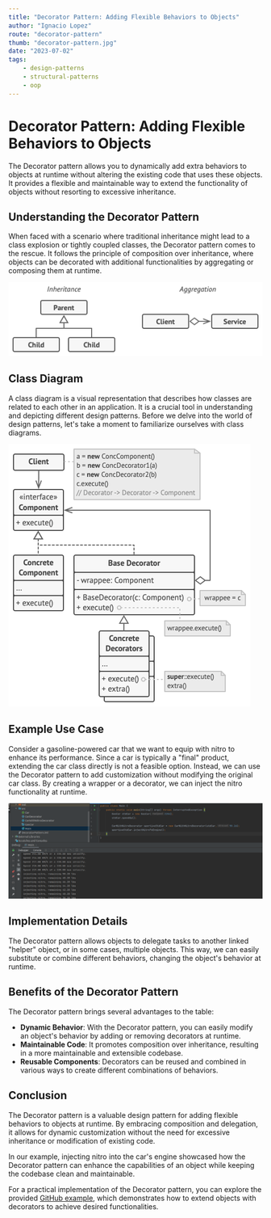 ```yaml
---
title: "Decorator Pattern: Adding Flexible Behaviors to Objects"
author: "Ignacio Lopez"
route: "decorator-pattern"
thumb: "decorator-pattern.jpg"
date: "2023-07-02"
tags:
    - design-patterns
    - structural-patterns
    - oop
---
```


# Decorator Pattern: Adding Flexible Behaviors to Objects

The Decorator pattern allows you to dynamically add extra behaviors to objects at runtime without altering the existing code that uses these objects. It provides a flexible and maintainable way to extend the functionality of objects without resorting to excessive inheritance.

## Understanding the Decorator Pattern

When faced with a scenario where traditional inheritance might lead to a class explosion or tightly coupled classes, the Decorator pattern comes to the rescue. It follows the principle of composition over inheritance, where objects can be decorated with additional functionalities by aggregating or composing them at runtime.

![](./images/decorator-diagram.png)

## Class Diagram

A class diagram is a visual representation that describes how classes are related to each other in an application. It is a crucial tool in understanding and depicting different design patterns. Before we delve into the world of design patterns, let's take a moment to familiarize ourselves with class diagrams.

![](./images/decorator-structure.png)

## Example Use Case

Consider a gasoline-powered car that we want to equip with nitro to enhance its performance. Since a car is typically a "final" product, extending the car class directly is not a feasible option. Instead, we can use the Decorator pattern to add customization without modifying the original car class. By creating a wrapper or a decorator, we can inject the nitro functionality at runtime.

![](./images/decorator-example.png)

## Implementation Details

The Decorator pattern allows objects to delegate tasks to another linked "helper" object, or in some cases, multiple objects. This way, we can easily substitute or combine different behaviors, changing the object's behavior at runtime.

## Benefits of the Decorator Pattern

The Decorator pattern brings several advantages to the table:

-   **Dynamic Behavior**: With the Decorator pattern, you can easily modify an object's behavior by adding or removing decorators at runtime.
-   **Maintainable Code**: It promotes composition over inheritance, resulting in a more maintainable and extensible codebase.
-   **Reusable Components**: Decorators can be reused and combined in various ways to create different combinations of behaviors.

## Conclusion

The Decorator pattern is a valuable design pattern for adding flexible behaviors to objects at runtime. By embracing composition and delegation, it allows for dynamic customization without the need for excessive inheritance or modification of existing code.

In our example, injecting nitro into the car's engine showcased how the Decorator pattern can enhance the capabilities of an object while keeping the codebase clean and maintainable.

For a practical implementation of the Decorator pattern, you can explore the provided [GitHub example](https://github.com/igloar96/byli-decorator), which demonstrates how to extend objects with decorators to achieve desired functionalities.